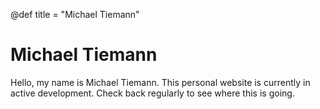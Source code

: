 @def title = "Michael Tiemann"

# Michael Tiemann

Hello, my name is Michael Tiemann. This personal website is currently in active development. 
Check back regularly to see where this is going.
